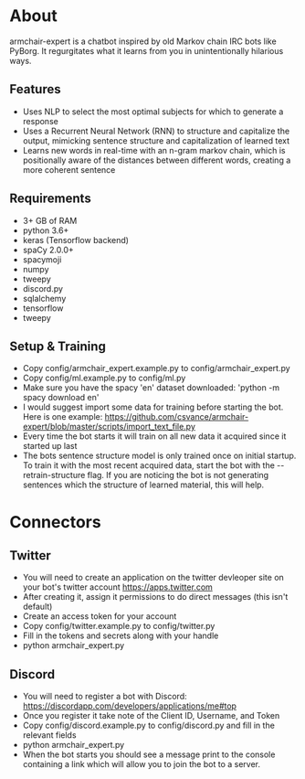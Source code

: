 # About
armchair-expert is a chatbot inspired by old Markov chain IRC bots like PyBorg. It regurgitates what it learns from you in unintentionally hilarious ways.

## Features
- Uses NLP to select the most optimal subjects for which to generate a response
- Uses a Recurrent Neural Network (RNN) to structure and capitalize the output, mimicking sentence structure and capitalization of learned text
- Learns new words in real-time with an n-gram markov chain, which is positionally aware of the distances between different words, creating a more coherent sentence

## Requirements
- 3+ GB of RAM
- python 3.6+
- keras (Tensorflow backend)
- spaCy 2.0.0+
- spacymoji
- numpy
- tweepy
- discord.py
- sqlalchemy
- tensorflow
- tweepy

## Setup & Training
- Copy config/armchair_expert.example.py to config/armchair_expert.py
- Copy config/ml.example.py to config/ml.py
- Make sure you have the spacy 'en' dataset downloaded: 'python -m spacy download en'
- I would suggest import some data for training before starting the bot. Here is one example: https://github.com/csvance/armchair-expert/blob/master/scripts/import_text_file.py
- Every time the bot starts it will train on all new data it acquired since it started up last
- The bots sentence structure model is only trained once on initial startup. To train it with the most recent acquired data, start the bot with the --retrain-structure flag. If you are noticing the bot is not generating sentences which the structure of learned material, this will help.

# Connectors
## Twitter
- You will need to create an application on the twitter devleoper site on your bot's twitter account https://apps.twitter.com
- After creating it, assign it permissions to do direct messages (this isn't default)
- Create an access token for your account
- Copy config/twitter.example.py to config/twitter.py
- Fill in the tokens and secrets along with your handle
- python armchair_expert.py

## Discord
- You will need to register a bot with Discord: https://discordapp.com/developers/applications/me#top
- Once you register it take note of the Client ID, Username, and Token
- Copy config/discord.example.py to config/discord.py and fill in the relevant fields
- python armchair_expert.py
- When the bot starts you should see a message print to the console containing a link which will allow you to join the bot to a server.
